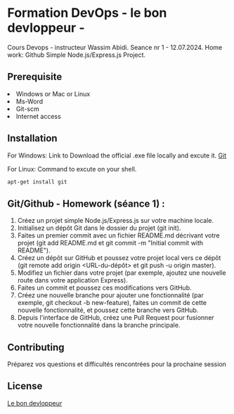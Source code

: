 # Formation DevOps - le bon devloppeur -

Cours Devops - instructeur Wassim Abidi.
Seance nr 1 - 12.07.2024.
Home work: Github Simple Node.js/Express.js Project.

## Prerequisite 
<li><a>Windows or Mac or Linux </a></li>
<li><a>Ms-Word</a></li>
<li><a>Git-scm</a></li>
<li><a>Internet access</a></li>





## Installation

For Windows:
Link to Download the official .exe file locally and excute it.
[Git](https://github.com/git-for-windows/git/releases/download/v2.45.2.windows.1/Git-2.45.2-64-bit.exe)

For Linux:
Command to excute on your shell.

```bash
apt-get install git
```

## Git/Github - Homework (séance 1) :

1. Créez un projet simple Node.js/Express.js sur votre machine locale.
2. Initialisez un dépôt Git dans le dossier du projet (git init).
3. Faites un premier commit avec un fichier README.md décrivant votre projet (git add README.md et git commit -m "Initial commit with README").
4. Créez un dépôt sur GitHub et poussez votre projet local vers ce dépôt (git remote add origin <URL-du-dépôt> et git push -u origin master).
5. Modifiez un fichier dans votre projet (par exemple, ajoutez une nouvelle route dans votre application Express).
6. Faites un commit et poussez ces modifications vers GitHub.
7. Créez une nouvelle branche pour ajouter une fonctionnalité (par exemple, git checkout -b new-feature), faites un commit de cette nouvelle fonctionnalité, et poussez cette branche vers GitHub.
8. Depuis l'interface de GitHub, créez une Pull Request pour fusionner votre nouvelle fonctionnalité dans la branche principale.



## Contributing

Préparez vos questions et difficultés rencontrées pour la prochaine session

## License

[Le bon devloppeur](https://choosealicense.com/licenses/mit/)